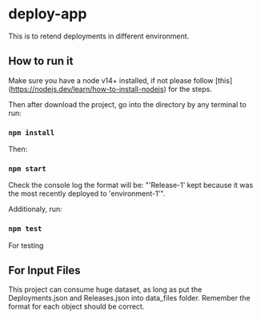 # deploy-app

This is to retend deployments in different environment.

## How to run it

Make sure you have a node v14+ installed, if not please follow [this] (https://nodejs.dev/learn/how-to-install-nodejs) for the steps.

Then after download the project, go into the directory by any terminal to run:

### `npm install`

Then:

### `npm start`

Check the console log the format will be: "'Release-1' kept because it was the most recently deployed to 'environment-1'".

Additionaly, run:

### `npm test`

For testing

## For Input Files

This project can consume huge dataset, as long as put the Deployments.json and Releases.json into data_files folder. Remember the format for each object should be correct.
